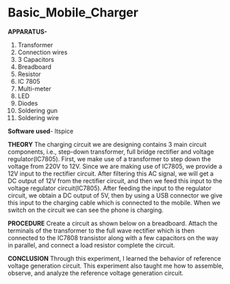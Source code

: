 # Basic_Mobile_Charger

**APPARATUS-**
1) Transformer
2) Connection wires
3) 3 Capacitors
4) Breadboard
5) Resistor
6) IC 7805
7) Multi-meter
8) LED
9) Diodes
10) Soldering gun
11) Soldering wire

**Software used**-
 ltspice

**THEORY**
The charging circuit we are designing contains 3 main 
circuit components, i.e., step-down transformer, full 
bridge rectifier and voltage regulator(IC7805).
First, we make use of a transformer to step down the voltage from 
220V to 12V. 
Since we are making use of IC7805, we 
provide a 12V input to the rectifier circuit.
After filtering this AC signal, we will get a DC output of 12V from the 
rectifier circuit, and then we feed this input to the 
voltage regulator circuit(IC7805).
After feeding the input to the regulator circuit, we obtain a DC output of 5V, 
then by using a USB connector we give this input to the 
charging cable which is connected to the mobile. 
When we switch on the circuit we can see the phone is 
charging.

**PROCEDURE**
Create a circuit as shown below on a breadboard.
Attach the terminals of the transformer to the full 
wave rectifier which is then connected to the IC7808 
transistor along with a few capacitors on the way in 
parallel, and connect a load resistor complete the 
circuit.

**CONCLUSION**
Through this experiment, I learned the behavior of
reference voltage generation circuit.
This experiment also taught me how to assemble, 
observe, and analyze the reference voltage generation 
circuit.

